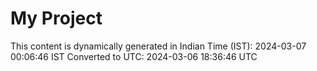 # My Project

This content is dynamically generated in Indian Time (IST): 2024-03-07 00:06:46 IST
Converted to UTC: 2024-03-06 18:36:46 UTC
